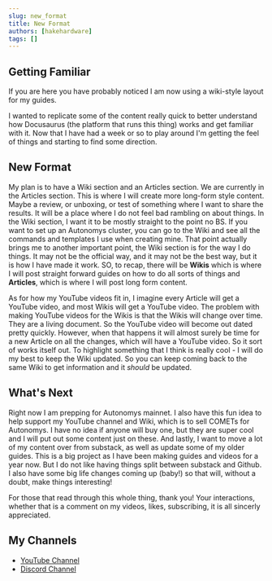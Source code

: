 ```yaml
---
slug: new_format
title: New Format
authors: [hakehardware]
tags: []
---
```


## Getting Familiar
If you are here you have probably noticed I am now using a wiki-style layout for my guides. 

<!-- truncate -->

I wanted to replicate some of the content really quick to better understand how Docusaurus (the platform that runs this thing) works and get familiar with it. Now that I have had a week or so to play around I'm getting the feel of things and starting to find some direction.

## New Format
My plan is to have a Wiki section and an Articles section. We are currently in the Articles section. This is where I will create more long-form style content. Maybe a review, or unboxing, or test of something where I want to share the results. It will be a place where I do not feel bad rambling on about things. In the Wiki section, I want it to be mostly straight to the point no BS. If you want to set up an Autonomys cluster, you can go to the Wiki and see all the commands and templates I use when creating mine. That point actually brings me to another important point, the Wiki section is for the way I do things. It may not be the official way, and it may not be the best way, but it is how I have made it work. SO, to recap, there will be **Wikis** which is where I will post straight forward guides on how to do all sorts of things and **Articles**, which is where I will post long form content.

As for how my YouTube videos fit in, I imagine every Article will get a YouTube video, and most Wikis will get a YouTube video. The problem with making YouTube videos for the Wikis is that the Wikis will change over time. They are a living document. So the YouTube video will become out dated pretty quickly. However, when that happens it will almost surely be time for a new Article on all the changes, which will have a YouTube video. So it sort of works itself out. To highlight something that I think is really cool - I will do my best to keep the Wiki updated. So you can keep coming back to the same Wiki to get information and it *should* be updated. 

## What's Next
Right now I am prepping for Autonomys mainnet. I also have this fun idea to help support my YouTube channel and Wiki, which is to sell COMETs for Autonomys. I have no idea if anyone will buy one, but they are super cool and I will put out some content just on these. And lastly, I want to move a lot of my content over from substack, as well as update some of my older guides. This is a big project as I have been making guides and videos for a year now. But I do not like having things split between substack and Github. I also have some big life changes coming up (baby!) so that will, without a doubt, make things interesting!

For those that read through this whole thing, thank you! Your interactions, whether that is a comment on my videos, likes, subscribing, it is all sincerly appreciated. 

## My Channels

* [YouTube Channel](https://www.youtube.com/@hakehardware)
* [Discord Channel](https://discord.gg/uAdsVBWYfX)

